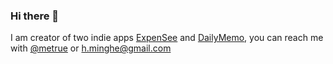### Hi there 👋

I am creator of two indie apps [ExpenSee](https://expensee.app) and [DailyMemo](https://dailymemo.app), you can reach me with [@metrue](https://twitter.com/_metrue) or h.minghe@gmail.com 
